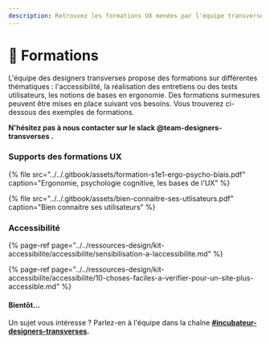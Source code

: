 ```yaml
---
description: Retrouvez les formations UX menées par l'équipe transverse.
---
```


# 💎 Formations

L'équipe des designers transverses propose des formations sur différentes thématiques : l'accessibilité, la réalisation des entretiens ou des tests utilisateurs, les notions de bases en ergonomie. Des formations surmesures peuvent être mises en place suivant vos besoins. Vous trouverez ci-dessous des exemples de formations.

**N'hésitez pas à nous contacter sur le slack @team-designers-transverses .**

### Supports des formations UX

{% file src="../../.gitbook/assets/formation-s1e1-ergo-psycho-biais.pdf" caption="Ergonomie, psychologie cognitive, les bases de l\'UX" %}

{% file src="../../.gitbook/assets/bien-connaitre-ses-utlisateurs.pdf" caption="Bien connaitre ses utilisateurs" %}

### Accessibilité

{% page-ref page="../../ressources-design/kit-accessibilite/accessibilite/sensibilisation-a-laccessibilite.md" %}

{% page-ref page="../../ressources-design/kit-accessibilite/accessibilite/10-choses-faciles-a-verifier-pour-un-site-plus-accessible.md" %}

#### Bientôt...

Un sujet vous intéresse ? Parlez-en à l'équipe dans la chaîne [**\#incubateur-designers-transverses**](https://startups-detat.slack.com/archives/C010EFL3EQ4)**.**

